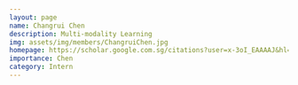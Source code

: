 ```yaml
---
layout: page
name: Changrui Chen
description: Multi-modality Learning
img: assets/img/members/ChangruiChen.jpg
homepage: https://scholar.google.com.sg/citations?user=x-3oI_EAAAAJ&hl=en
importance: Chen
category: Intern
---
```

